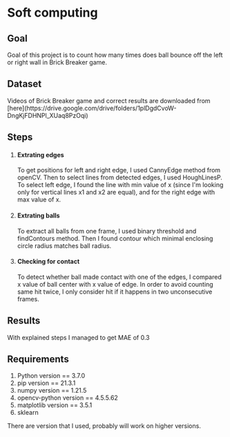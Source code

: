 # Soft computing

<h2>Goal</h2>
Goal of this project is to count how many times does ball bounce off the left or right wall in Brick Breaker game.

<h2>Dataset</h2>
Videos of Brick Breaker game and correct results are downloaded from [here](https://drive.google.com/drive/folders/1plDgdCvoW-DngKjFDHNPl_XUaq8PzOqi)

<h2>Steps</h2>
<ol>
  <li>
    <h4>Extrating edges</h4>
    <p>
      To get positions for left and right edge, I used CannyEdge method from openCV.
      Then to select lines from detected edges, I used HoughLinesP.
      To select left edge, I found the line with min value of x (since I'm looking only for vertical lines x1 and x2 are equal), and for the right edge with max value of x.
    </p>
  </li>
  <li>
    <h4>Extrating balls</h4>
    <p>
      To extract all balls from one frame, I used binary threshold and findContours method. Then I found contour which minimal enclosing circle radius matches ball radius.
    </p>
  </li>
  <li>
    <h4>Checking for contact</h4>
    <p>
      To detect whether ball made contact with one of the edges, I compared x value of ball center with x value of edge.
      In order to avoid counting same hit twice, I only consider hit if it happens in two unconsecutive frames.
    </p>
  </li>
</ol>

<h2>Results</h2>
With explained steps I managed to get MAE of 0.3

<h2>Requirements</h2>
<ol>
  <li>Python version == 3.7.0</li>
  <li>pip version == 21.3.1</li>
  <li>numpy version == 1.21.5</li>
  <li>opencv-python version == 4.5.5.62</li>
  <li>matplotlib version == 3.5.1</li>
  <li>sklearn</li>
</ol>
There are version that I used, probably will work on higher versions.

